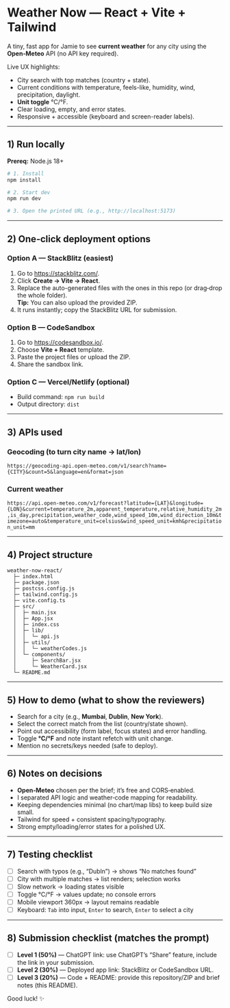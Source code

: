 # Weather Now — React + Vite + Tailwind

A tiny, fast app for Jamie to see **current weather** for any city using the **Open‑Meteo** API (no API key required).

Live UX highlights:
- City search with top matches (country + state).
- Current conditions with temperature, feels-like, humidity, wind, precipitation, daylight.
- **Unit toggle** °C/°F.
- Clear loading, empty, and error states.
- Responsive + accessible (keyboard and screen-reader labels).

---

## 1) Run locally

**Prereq:** Node.js 18+

```bash
# 1. Install
npm install

# 2. Start dev
npm run dev

# 3. Open the printed URL (e.g., http://localhost:5173)
```

---

## 2) One‑click deployment options

### Option A — StackBlitz (easiest)
1. Go to https://stackblitz.com/.
2. Click **Create → Vite → React**.
3. Replace the auto-generated files with the ones in this repo (or drag‑drop the whole folder).  
   **Tip:** You can also upload the provided ZIP.
4. It runs instantly; copy the StackBlitz URL for submission.

### Option B — CodeSandbox
1. Go to https://codesandbox.io/.
2. Choose **Vite + React** template.
3. Paste the project files or upload the ZIP.
4. Share the sandbox link.

### Option C — Vercel/Netlify (optional)
- Build command: `npm run build`
- Output directory: `dist`

---

## 3) APIs used

### Geocoding (to turn city name → lat/lon)
`https://geocoding-api.open-meteo.com/v1/search?name={CITY}&count=5&language=en&format=json`

### Current weather
`https://api.open-meteo.com/v1/forecast?latitude={LAT}&longitude={LON}&current=temperature_2m,apparent_temperature,relative_humidity_2m,is_day,precipitation,weather_code,wind_speed_10m,wind_direction_10m&timezone=auto&temperature_unit=celsius&wind_speed_unit=kmh&precipitation_unit=mm`

---

## 4) Project structure

```
weather-now-react/
  ├─ index.html
  ├─ package.json
  ├─ postcss.config.js
  ├─ tailwind.config.js
  ├─ vite.config.ts
  ├─ src/
  │  ├─ main.jsx
  │  ├─ App.jsx
  │  ├─ index.css
  │  ├─ lib/
  │  │  └─ api.js
  │  ├─ utils/
  │  │  └─ weatherCodes.js
  │  └─ components/
  │     ├─ SearchBar.jsx
  │     └─ WeatherCard.jsx
  └─ README.md
```

---

## 5) How to demo (what to show the reviewers)

- Search for a city (e.g., **Mumbai**, **Dublin**, **New York**).
- Select the correct match from the list (country/state shown).
- Point out accessibility (form label, focus states) and error handling.
- Toggle **°C/°F** and note instant refetch with unit change.
- Mention no secrets/keys needed (safe to deploy).

---

## 6) Notes on decisions

- **Open‑Meteo** chosen per the brief; it’s free and CORS‑enabled.
- I separated API logic and weather‑code mapping for readability.
- Keeping dependencies minimal (no chart/map libs) to keep build size small.
- Tailwind for speed + consistent spacing/typography.
- Strong empty/loading/error states for a polished UX.

---

## 7) Testing checklist

- [ ] Search with typos (e.g., “Dubln”) → shows “No matches found”
- [ ] City with multiple matches → list renders; selection works
- [ ] Slow network → loading states visible
- [ ] Toggle °C/°F → values update; no console errors
- [ ] Mobile viewport 360px → layout remains readable
- [ ] Keyboard: `Tab` into input, `Enter` to search, `Enter` to select a city

---

## 8) Submission checklist (matches the prompt)

- [ ] **Level 1 (50%)** — ChatGPT link: use ChatGPT’s “Share” feature, include the link in your submission.
- [ ] **Level 2 (30%)** — Deployed app link: StackBlitz or CodeSandbox URL.
- [ ] **Level 3 (20%)** — Code + README: provide this repository/ZIP and brief notes (this README).

Good luck! ✨